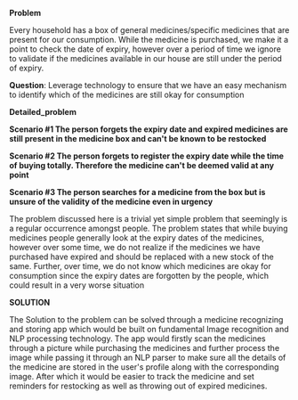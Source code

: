 **Problem**

Every household has a box of general medicines/specific medicines that are present for our consumption. While the medicine is purchased, we make it a point to check the date of expiry, however over a period of time we ignore to validate if the medicines available in our house are still under the period of expiry. 

**Question**: Leverage technology to ensure that we have an easy mechanism to identify which of the medicines are still okay for consumption

**Detailed_problem**

**Scenario #1 The person forgets the expiry date and expired medicines are still present in the medicine box and can't be known to be restocked**

**Scenario #2 The person forgets to register the expiry date while the time of buying totally. Therefore the medicine can't be deemed valid at any point**

**Scenario #3 The person searches for a medicine from the box but is unsure of the validity of the medicine even in urgency**

The problem discussed here is a trivial yet simple problem that seemingly is a regular occurrence amongst people. The problem states that while buying medicines people generally look at the expiry dates of the medicines, however over some time, we do not realize if the medicines we have purchased have expired and should be replaced with a new stock of the same. Further, over time, we do not know which medicines are okay for consumption since the expiry dates are forgotten by the people, which could result in a very worse situation

**SOLUTION** 

The Solution to the problem can be solved through a medicine recognizing and storing app which would be built on fundamental Image recognition and NLP processing technology. The app would firstly scan the medicines through a picture while purchasing the medicines and further process the image while passing it through an NLP parser to make sure all the details of the medicine are stored in the user's profile along with the corresponding image. After which it would be easier to track the medicine and set reminders for restocking as well as throwing out of expired medicines.
